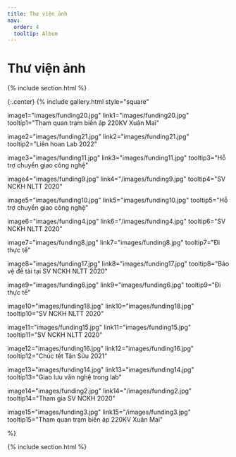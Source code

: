 ```yaml
---
title: Thư viện ảnh
nav:
  order: 4
  tooltip: Album
---
```


# <i class="fas fa-feather-alt"></i>Thư viện ảnh

{% include section.html %}

{:.center}
{% include gallery.html style="square"

<!-- image1="images/funding1.jpg" link1="/images/funding1.jpg" tooltip1="Liên hoan lab" -->

image1="images/funding20.jpg" link1="images/funding20.jpg" tooltip1="Tham quan trạm biến áp 220KV Xuân Mai"

image2="images/funding21.jpg" link2="images/funding21.jpg" tooltip2="Liên hoan Lab 2022"

<!-- image15="images/funding1.jpg" link15="images/funding21.jpg" tooltip1="Khóa đào tạo cho NPC về sử dụng phần mềm Sincal" -->

image3="images/funding11.jpg" link3="images/funding11.jpg" tooltip3="Hỗ trợ chuyển giao công nghệ"

image4="images/funding9.jpg" link4="/images/funding9.jpg" tooltip4="SV NCKH NLTT 2020"

image5="images/funding10.jpg" link5="images/funding10.jpg" tooltip5="Hỗ trợ chuyển giao công nghệ"

image6="images/funding4.jpg" link6="/images/funding4.jpg" tooltip6="SV NCKH NLTT 2020"

image7="images/funding8.jpg" link7="images/funding8.jpg" tooltip7="Đi thực tế"

image8="images/funding17.jpg" link8="images/funding17.jpg" tooltip8="Bảo vệ đề tài tại SV NCKH NLTT 2020"

image9="images/funding6.jpg" link9="images/funding6.jpg" tooltip9="Đi thực tế"

image10="images/funding18.jpg" link10="images/funding18.jpg" tooltip10="SV NCKH NLTT 2020"

image11="images/funding15.jpg" link11="images/funding15.jpg" tooltip11="SV NCKH NLTT 2020"

image12="images/funding16.jpg" link12="images/funding16.jpg" tooltip12="Chúc tết Tân Sửu 2021"

image13="images/funding14.jpg" link13="images/funding14.jpg" tooltip13="Giao lưu văn nghệ trong lab"

image14="images/funding2.jpg" link14="/images/funding2.jpg" tooltip14="Tham gia SV NCKH 2020"

image15="images/funding3.jpg" link15="/images/funding3.jpg" tooltip15="Tham quan trạm biến áp 220KV Xuân Mai"

 %}

{% include section.html %}
